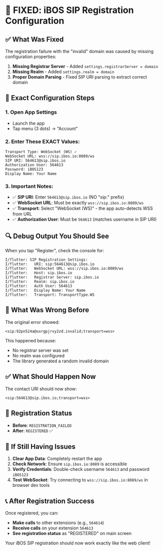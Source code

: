 # 🎯 FIXED: iBOS SIP Registration Configuration

## ✅ What Was Fixed

The registration failure with the "invalid" domain was caused by missing configuration properties:

1. **Missing Registrar Server** - Added `settings.registrarServer = domain`
2. **Missing Realm** - Added `settings.realm = domain` 
3. **Proper Domain Parsing** - Fixed SIP URI parsing to extract correct domain

## 📱 Exact Configuration Steps

### 1. Open App Settings
- Launch the app
- Tap menu (3 dots) → "Account"

### 2. Enter These EXACT Values:

```
Transport Type: WebSocket (WS) ✓
WebSocket URL: wss://sip.ibos.io:8089/ws
SIP URI: 564613@sip.ibos.io
Authorization User: 564613
Password: iBOS123
Display Name: Your Name
```

### 3. Important Notes:
- ✅ **SIP URI**: Enter `564613@sip.ibos.io` (NO "sip:" prefix)
- ✅ **WebSocket URL**: Must be exactly `wss://sip.ibos.io:8089/ws`
- ✅ **Transport**: Select "WebSocket (WS)" - the app auto-detects WSS from URL
- ✅ **Authorization User**: Must be `564613` (matches username in SIP URI)

## 🔍 Debug Output You Should See

When you tap "Register", check the console for:

```
I/flutter: SIP Registration Settings:
I/flutter:   URI: sip:564613@sip.ibos.io
I/flutter:   WebSocket URL: wss://sip.ibos.io:8089/ws
I/flutter:   Host: sip.ibos.io
I/flutter:   Registrar Server: sip.ibos.io
I/flutter:   Realm: sip.ibos.io
I/flutter:   Auth User: 564613
I/flutter:   Display Name: Your Name
I/flutter:   Transport: TransportType.WS
```

## 🚫 What Was Wrong Before

The original error showed:
```
<sip:92pn524a@uxrgpjrvy2zd.invalid;transport=wss>
```

This happened because:
- No registrar server was set
- No realm was configured
- The library generated a random invalid domain

## ✅ What Should Happen Now

The contact URI should now show:
```
<sip:564613@sip.ibos.io;transport=wss>
```

## 🎯 Registration Status

- **Before**: `REGISTRATION_FAILED`
- **After**: `REGISTERED` ✅

## 🔧 If Still Having Issues

1. **Clear App Data**: Completely restart the app
2. **Check Network**: Ensure `sip.ibos.io:8089` is accessible
3. **Verify Credentials**: Double-check username `564613` and password `iBOS123`
4. **Test WebSocket**: Try connecting to `wss://sip.ibos.io:8089/ws` in browser dev tools

## 📞 After Registration Success

Once registered, you can:
- **Make calls** to other extensions (e.g., `564614`)
- **Receive calls** on your extension `564613`
- **See registration status** as "REGISTERED" on main screen

Your iBOS SIP registration should now work exactly like the web client!